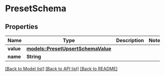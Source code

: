 # PresetSchema

## Properties

Name | Type | Description | Notes
------------ | ------------- | ------------- | -------------
**value** | [**models::PresetUpsertSchemaValue**](PresetUpsertSchema_value.md) |  | 
**name** | **String** |  | 

[[Back to Model list]](../README.md#documentation-for-models) [[Back to API list]](../README.md#documentation-for-api-endpoints) [[Back to README]](../README.md)


